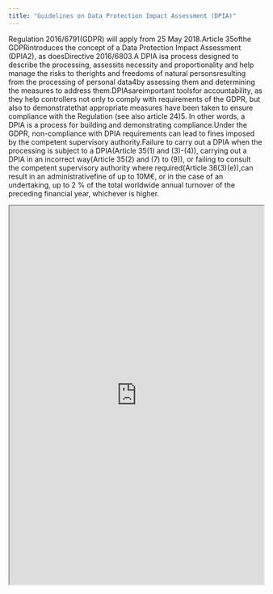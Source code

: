 ```yaml
---
title: "Guidelines on Data Protection Impact Assessment (DPIA)"
---
```


Regulation 2016/6791(GDPR) will apply from 25 May 2018.Article 35ofthe GDPRintroduces the concept of a Data Protection Impact Assessment (DPIA2), as doesDirective 2016/6803.A DPIA isa process designed to describe the processing, assessits necessity and proportionality and help manage the  risks  to  therights  and  freedoms  of natural personsresulting  from  the  processing  of personal data4by assessing them and determining the measures to address them.DPIAsareimportant toolsfor accountability, as they help controllers  not only to comply with requirements  of the GDPR, but  also  to demonstratethat  appropriate  measures  have  been  taken  to  ensure  compliance  with  the Regulation   (see   also   article   24)5. In   other   words, a   DPIA   is   a   process   for   building   and demonstrating compliance.Under  the  GDPR, non-compliance  with  DPIA  requirements  can  lead  to  fines  imposed  by  the competent supervisory authority.Failure to carry out a DPIA when the processing is subject to a DPIA(Article 35(1) and (3)-(4)), carrying out a DPIA in an incorrect way(Article 35(2) and (7) to (9)), or failing to consult the competent supervisory authority where required(Article 36(3)(e)),can result in an  administrativefine of up  to  10M€,  or  in  the  case  of  an  undertaking,  up  to  2  %  of  the  total worldwide annual turnover of the preceding financial year, whichever is higher.

<iframe height="750" width="100%" src="https://ewelton.github.io/ktest/wiki.html#Guidelines%20on%20Data%20Protection%20Impact%20Assessment%20(DPIA)"></iframe>
